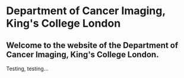 # Department of Cancer Imaging, King's College London
## Welcome to the website of the Department of Cancer Imaging, King's College London.

Testing, testing...